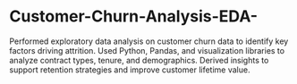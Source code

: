 # Customer-Churn-Analysis-EDA-
Performed exploratory data analysis on customer churn data to identify key factors driving attrition. Used Python, Pandas, and visualization libraries to analyze contract types, tenure, and demographics. Derived insights to support retention strategies and improve customer lifetime value.
